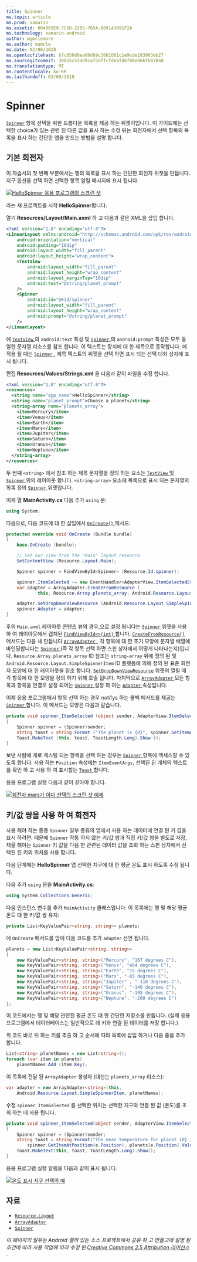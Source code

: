 ```yaml
---
title: Spinner
ms.topic: article
ms.prod: xamarin
ms.assetid: 004089E9-7C1D-2285-765A-B69143091F2A
ms.technology: xamarin-android
author: mgmclemore
ms.author: mamcle
ms.date: 02/06/2018
ms.openlocfilehash: b7c850d0ea06d69c3601081c1e9cde193903eb27
ms.sourcegitcommit: 30055c534d9caf5dffcfdeafd6f08e666fb870a8
ms.translationtype: MT
ms.contentlocale: ko-KR
ms.lasthandoff: 03/09/2018
---
```

# <a name="spinner"></a>Spinner

[`Spinner`](https://developer.xamarin.com/api/type/Android.Widget.Spinner/) 항목 선택을 위한 드롭다운 목록을 제공 하는 위젯이입니다. 이 가이드에는 선택한 choice가 있는 관련 된 다른 값을 표시 하는 수정 뒤는 회전자에서 선택 항목의 목록을 표시 하는 간단한 앱을 만드는 방법을 설명 합니다.

## <a name="basic-spinner"></a>기본 회전자

이 자습서의 첫 번째 부분에서는 행의 목록을 표시 하는 간단한 회전자 위젯을 만듭니다. 지구 옵션을 선택 하면 선택한 항목 알림 메시지에 표시 됩니다.

[![HelloSpinner 응용 프로그램의 스크린 샷](spinner-images/01-example-screenshots-sml.png)](spinner-images/01-example-screenshots.png#lightbox)

라는 새 프로젝트를 시작 **HelloSpinner**합니다.

열기 **Resources/Layout/Main.axml** 하 고 다음과 같은 XML을 삽입 합니다.

```xml
<?xml version="1.0" encoding="utf-8"?>
<LinearLayout xmlns:android="http://schemas.android.com/apk/res/android"
    android:orientation="vertical"
    android:padding="10dip"
    android:layout_width="fill_parent"
    android:layout_height="wrap_content">
    <TextView
        android:layout_width="fill_parent"
        android:layout_height="wrap_content"
        android:layout_marginTop="10dip"
        android:text="@string/planet_prompt"
    />
    <Spinner
        android:id="@+id/spinner"
        android:layout_width="fill_parent"
        android:layout_height="wrap_content"
        android:prompt="@string/planet_prompt"
    />
</LinearLayout>
```

에 [ `TextView` ](https://developer.xamarin.com/api/type/Android.Widget.TextView/)의 `android:text` 특성 및 [ `Spinner` ](https://developer.xamarin.com/api/type/Android.Widget.Spinner/)의 `android:prompt` 특성은 모두 동일한 문자열 리소스를 참조 합니다. 이 텍스트는 장치에 대 한 제목으로 동작합니다. 에 적용 될 때는 [ `Spinner` ](https://developer.xamarin.com/api/type/Android.Widget.Spinner/), 제목 텍스트의 위젯을 선택 하면 표시 되는 선택 대화 상자에 표시 됩니다.

편집 **Resources/Values/Strings.xml** 을 다음과 같이 파일을 수정 합니다.

```xml
<?xml version="1.0" encoding="utf-8"?>
<resources>
  <string name="app_name">HelloSpinner</string>
  <string name="planet_prompt">Choose a planet</string>
  <string-array name="planets_array">
    <item>Mercury</item>
    <item>Venus</item>
    <item>Earth</item>
    <item>Mars</item>
    <item>Jupiter</item>
    <item>Saturn</item>
    <item>Uranus</item>
    <item>Neptune</item>
  </string-array>
</resources>
```

두 번째 `<string>` 에서 참조 하는 제목 문자열을 정의 하는 요소는 [ `TextView` ](https://developer.xamarin.com/api/type/Android.Widget.TextView/) 및 [ `Spinner` ](https://developer.xamarin.com/api/type/Android.Widget.Spinner/) 위의 레이아웃 합니다.
`<string-array>` 요소에 목록으로 표시 되는 문자열의 목록 정의 [ `Spinner` ](https://developer.xamarin.com/api/type/Android.Widget.Spinner/) 위젯입니다.

이제 열 **MainActivity.cs** 다음 추가 `using` 문:

```csharp
using System;
```

다음으로, 다음 코드에 대 한 삽입에서 [ `OnCreate()` ](https://developer.xamarin.com/api/member/Android.App.Activity.OnCreate/(Android.OS.Bundle)) 메서드:

```csharp
protected override void OnCreate (Bundle bundle)
{
    base.OnCreate (bundle);

    // Set our view from the "Main" layout resource
    SetContentView (Resource.Layout.Main);

    Spinner spinner = FindViewById<Spinner> (Resource.Id.spinner);

    spinner.ItemSelected += new EventHandler<AdapterView.ItemSelectedEventArgs> (spinner_ItemSelected);
    var adapter = ArrayAdapter.CreateFromResource (
            this, Resource.Array.planets_array, Android.Resource.Layout.SimpleSpinnerItem);

    adapter.SetDropDownViewResource (Android.Resource.Layout.SimpleSpinnerDropDownItem);
    spinner.Adapter = adapter;
}
```

후의 `Main.axml` 레이아웃 콘텐츠 뷰의 경우,으로 설정 됩니다는 [ `Spinner` ](https://developer.xamarin.com/api/type/Android.Widget.Spinner/) 위젯을 사용 하 여 레이아웃에서 캡처된 [ `FindViewById<>(int)` ](https://developer.xamarin.com/api/member/Android.App.Activity.FindViewById/p/System.Int32/)합니다.
[ `CreateFromResource()` ](https://developer.xamarin.com/api/member/Android.Widget.ArrayAdapter.CreateFromResource/p/Android.Content.Context/System.Int32/System.Int32/) 메서드는 다음 새 만듭니다 [ `ArrayAdapter` ](https://developer.xamarin.com/api/type/Android.Widget.ArrayAdapter/), 각 항목에 대 한 초기 모양에 문자열 배열에 바인딩합니다는 [ `Spinner` ](https://developer.xamarin.com/api/type/Android.Widget.Spinner/) (즉 각 항목 선택 하면 스핀 상자에서 어떻게 나타나는지)입니다. `Resource.Array.planets_array` ID 참조는 `string-array` 위에 정의 된 및 `Android.Resource.Layout.SimpleSpinnerItem` ID 플랫폼에 의해 정의 된 표준 회전자 모양에 대 한 레이아웃을 참조 합니다.
[`SetDropDownViewResource`](https://developer.xamarin.com/api/member/Android.Widget.ArrayAdapter.SetDropDownViewResource/p/System.Int32/) 위젯의 열릴 때 각 항목에 대 한 모양을 정의 하기 위해 호출 됩니다. 마지막으로 [ `ArrayAdapter` ](https://developer.xamarin.com/api/type/Android.Widget.ArrayAdapter/) 모든 항목과 항목을 연결로 설정 되어는 [ `Spinner` ](https://developer.xamarin.com/api/type/Android.Widget.Spinner/) 설정 하 여는 [ `Adapter` ](https://developer.xamarin.com/api/type/Android.Widget.ArrayAdapter) 속성입니다.

이제 응용 프로그램에서 항목 선택 하는 경우 notifys 하는 콜백 메서드를 제공는 [ `Spinner` ](https://developer.xamarin.com/api/type/Android.Widget.Spinner/)합니다. 이 메서드는 모양은 다음과 같습니다.

```csharp
private void spinner_ItemSelected (object sender, AdapterView.ItemSelectedEventArgs e)
{
    Spinner spinner = (Spinner)sender;
    string toast = string.Format ("The planet is {0}", spinner.GetItemAtPosition (e.Position));
    Toast.MakeText (this, toast, ToastLength.Long).Show ();
}
```

보낸 사람에 게로 캐스팅 되는 항목을 선택 하는 경우는 [ `Spinner` ](https://developer.xamarin.com/api/type/Android.Widget.Spinner/) 항목에 액세스할 수 있도록 합니다. 사용 하는 `Position` 속성에는 `ItemEventArgs`, 선택된 된 개체의 텍스트를 확인 하 고 사용 하 여 표시할는 [ `Toast` ](https://developer.xamarin.com/api/type/Android.Widget.Toast/)합니다.

응용 프로그램 실행 다음과 같이 같아야 합니다.

[![회전자 mars가 이다 선택의 스크린 샷 예제](spinner-images/02-basic-example-sml.png)](spinner-images/02-basic-example.png#lightbox)

## <a name="spinner-using-keyvalue-pairs"></a>키/값 쌍을 사용 하 여 회전자

사용 해야 하는 종종 `Spinner` 일부 종류의 앱에서 사용 하는 데이터에 연결 된 키 값을 표시 하려면. 때문에 `Spinner` 작동 하지 않는 키/값 쌍과 직접 키/값 쌍을 별도로 저장, 채울 해야는 `Spinner` 키 값을 다음 한 관련된 데이터 값을 조회 하는 스핀 상자에서 선택된 된 키의 위치를 사용 합니다. 

다음 단계에는 **HelloSpinner** 앱 선택한 지구에 대 한 평균 온도 표시 하도록 수정 됩니다.

다음 추가 `using` 문을 **MainActivity.cs**:

```csharp
using System.Collections.Generic;
```

다음 인스턴스 변수를 추가 `MainActivity` 클래스입니다.
이 목록에는 행 및 해당 평균 온도 대 한 키/값 쌍 유지:

```csharp
private List<KeyValuePair<string, string>> planets;
```

에 `OnCreate` 메서드를 앞에 다음 코드를 추가 `adapter` 선언 됩니다.

```csharp
planets = new List<KeyValuePair<string, string>>
{
    new KeyValuePair<string, string>("Mercury", "167 degrees C"),
    new KeyValuePair<string, string>("Venus", "464 degrees C"),
    new KeyValuePair<string, string>("Earth", "15 degrees C"),
    new KeyValuePair<string, string>("Mars", "-65 degrees C"),
    new KeyValuePair<string, string>("Jupiter" , "-110 degrees C"),
    new KeyValuePair<string, string>("Saturn", "-140 degrees C"),
    new KeyValuePair<string, string>("Uranus", "-195 degrees C"),
    new KeyValuePair<string, string>("Neptune", "-200 degrees C")
};
```

이 코드에서는 행 및 해당 관련된 평균 온도 대 한 간단한 저장소를 만듭니다. (실제 응용 프로그램에서 데이터베이스는 일반적으로 데 키와 연결 된 데이터를 저장 합니다.)

위 코드 바로 뒤 하는 키를 추출 하 고 순서에 따라 목록에 삽입 하거나 다음 줄을 추가 합니다.

```csharp
List<string> planetNames = new List<string>();
foreach (var item in planets)
    planetNames.Add (item.Key);
```

이 목록에 전달 된 `ArrayAdapter` 생성자 (대신는 `planets_array` 리소스):

```csharp
var adapter = new ArrayAdapter<string>(this,
    Android.Resource.Layout.SimpleSpinnerItem, planetNames);
```

수정 `spinner_ItemSelected` 를 선택한 위치는 선택한 지구와 연결 된 값 (온도)를 조회 하는 데 사용 됩니다.

```csharp
private void spinner_ItemSelected(object sender, AdapterView.ItemSelectedEventArgs e)
{
    Spinner spinner = (Spinner)sender;
    string toast = string.Format("The mean temperature for planet {0} is {1}",
        spinner.GetItemAtPosition(e.Position), planets[e.Position].Value);
    Toast.MakeText(this, toast, ToastLength.Long).Show();
}
```

응용 프로그램 실행 알림을 다음과 같이 표시 됩니다.

[![온도 표시 지구 선택의 예](spinner-images/03-keyvalue-example-sml.png)](spinner-images/03-keyvalue-example.png#lightbox)
   
  

## <a name="resources"></a>자료

-   [`Resource.Layout`](https://developer.xamarin.com/api/type/Android.Resource+Layout/) 
-   [`ArrayAdapter`](https://developer.xamarin.com/api/type/Android.Widget.ArrayAdapter/) 
-   [`Spinner`](https://developer.xamarin.com/api/type/Android.Widget.Spinner/) 

*이 페이지의 일부는 Android 열려 있는 소스 프로젝트에서 공유 하 고 만들고에 설명 된 조건에 따라 사용 작업에 따라 수정 된*
[*Creative Commons 2.5 Attribution 라이선스* ](http://creativecommons.org/licenses/by/2.5/).
